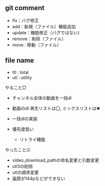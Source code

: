 ## git comment

- fix：バグ修正
- add：新規（ファイル）機能追加
- update：機能修正（バグではない）
- remove：削除（ファイル）
- move : 移動（ファイル） 

## file name

- ttl : total
- utl : utility


やること□
- チャンネル全体の動画を一括dl
- 動画のdl 再生リストは〇, ミックスリストは✖
- 一括dlの実装

- 優先度低い
  - リトライ機能


やったこと☑
- video_download_pathの命名変更と引数変更
- utl3の削除
- utlの順序変更
- 画質が144pなどができない